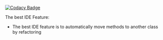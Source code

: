 [![Codacy Badge](https://app.codacy.com/project/badge/Grade/acfc4d2b148f4248a25e46b2e74254e5)](https://www.codacy.com/gh/LorenzSeufert/DHBW-SE-Refactoring/dashboard?utm_source=github.com&amp;utm_medium=referral&amp;utm_content=LorenzSeufert/DHBW-SE-Refactoring&amp;utm_campaign=Badge_Grade)

The best IDE Feature:

- The best IDE feature is to automatically move methods to another class by refactoring
